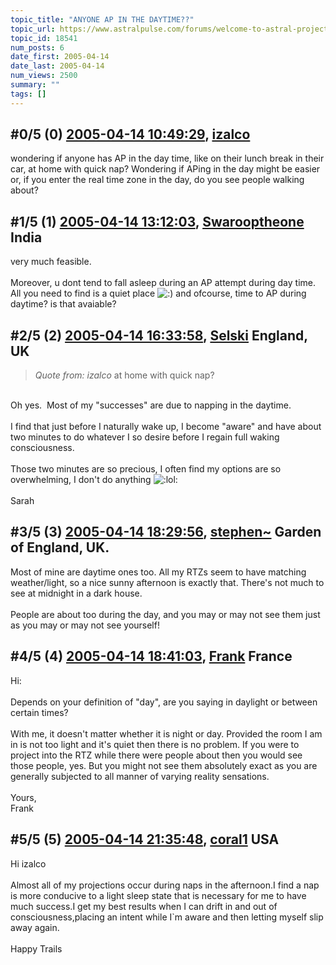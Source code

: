 ```yaml
---
topic_title: "ANYONE AP IN THE DAYTIME??"
topic_url: https://www.astralpulse.com/forums/welcome-to-astral-projection-experiences!/anyone-ap-in-the-daytime
topic_id: 18541
num_posts: 6
date_first: 2005-04-14
date_last: 2005-04-14
num_views: 2500
summary: ""
tags: []
---
```


## \#0/5 (0) [2005-04-14 10:49:29](https://www.astralpulse.com/forums/index.php?msg=160246), [izalco](https://www.astralpulse.com/forums/profile/?u=8826)  ##
<section>
wondering if anyone has AP in the day time, like on their lunch break in their car, at home with quick nap? Wondering if APing in the day might be easier or, if you enter the real time zone in the day, do you see people walking about?
</section>

## \#1/5 (1) [2005-04-14 13:12:03](https://www.astralpulse.com/forums/index.php?msg=160259), [Swarooptheone](https://www.astralpulse.com/forums/profile/?u=8185) India ##
<section>
very much feasible.
<br>
<br>
Moreover, u dont tend to fall asleep during an AP attempt during day time. All you need to find is a quiet place
<img alt=":)" class="smiley" src="https://www.astralpulse.com/forums/Smileys/fugue/smiley.png" title="Smiley"/>
and ofcourse, time to AP during daytime? is that avaiable?
</section>

## \#2/5 (2) [2005-04-14 16:33:58](https://www.astralpulse.com/forums/index.php?msg=160298), [Selski](https://www.astralpulse.com/forums/profile/?u=6012) England, UK ##
<section>
<blockquote class="bbc_standard_quote">
 <cite>
  Quote from: izalco
 </cite>
 at home with quick nap?
</blockquote>
<br>
Oh yes.  Most of my "successes" are due to napping in the daytime.
<br>
<br>
I find that just before I naturally wake up, I become "aware" and have about two minutes to do whatever I so desire before I regain full waking consciousness.
<br>
<br>
Those two minutes are so precious, I often find my options are so overwhelming, I don't do anything
<img alt=":lol:" class="smiley" src="https://www.astralpulse.com/forums/Smileys/fugue/cheesy.png" title="Cheesy"/>
<br>
<br>
Sarah
</section>

## \#3/5 (3) [2005-04-14 18:29:56](https://www.astralpulse.com/forums/index.php?msg=160320), [stephen~](https://www.astralpulse.com/forums/profile/?u=1884) Garden of England, UK. ##
<section>
Most of mine are daytime ones too. All my RTZs seem to have matching weather/light, so a nice sunny afternoon is exactly that. There's not much to see at midnight in a dark house.
<br>
<br>
People are about too during the day, and you may or may not see them just as you may or may not see yourself!
</section>

## \#4/5 (4) [2005-04-14 18:41:03](https://www.astralpulse.com/forums/index.php?msg=160324), [Frank](https://www.astralpulse.com/forums/profile/?u=359) France ##
<section>
Hi:
<br>
<br>
Depends on your definition of "day", are you saying in daylight or between certain times?
<br>
<br>
With me, it doesn't matter whether it is night or day. Provided the room I am in is not too light and it's quiet then there is no problem. If you were to project into the RTZ while there were people about then you would see those people, yes. But you might not see them absolutely exact as you are generally subjected to all manner of varying reality sensations.
<br>
<br>
Yours,
<br>
Frank
</section>

## \#5/5 (5) [2005-04-14 21:35:48](https://www.astralpulse.com/forums/index.php?msg=160356), [coral1](https://www.astralpulse.com/forums/profile/?u=1203) USA ##
<section>
Hi izalco
<br>
<br>
Almost all of my projections occur during naps in the afternoon.I find a nap is more conducive to a light sleep state that is necessary for me to have much success.I get my best results when I can drift in and out of consciousness,placing an intent while I`m aware and then letting myself slip away again.
<br>
<br>
Happy Trails
</section>